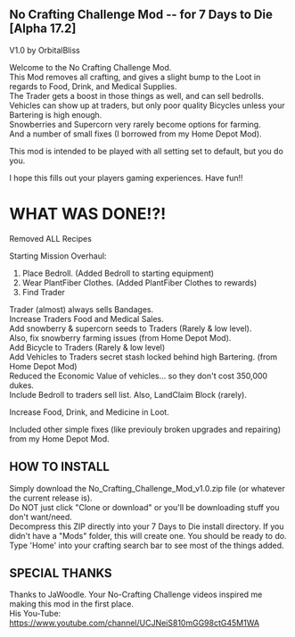 No Crafting Challenge Mod -- for 7 Days to Die [Alpha 17.2]
------------------------------------------------
V1.0 by OrbitalBliss

Welcome to the No Crafting Challenge Mod.  
This Mod removes all crafting, and gives a slight bump to the Loot in regards to Food, Drink, and Medical Supplies.  
The Trader gets a boost in those things as well, and can sell bedrolls.  
Vehicles can show up at traders, but only poor quality Bicycles unless your Bartering is high enough.  
Snowberries and Supercorn very rarely become options for farming.  
And a number of small fixes (I borrowed from my Home Depot Mod).  

This mod is intended to be played with all setting set to default, but you do you.

I hope this fills out your players gaming experiences.  Have fun!!


WHAT WAS DONE!?!
==================

Removed ALL Recipes

Starting Mission Overhaul:  
   1) Place Bedroll. (Added Bedroll to starting equipment)  
   2) Wear PlantFiber Clothes. (Added PlantFiber Clothes to rewards)  
   3) Find Trader

Trader (almost) always sells Bandages.  
Increase Traders Food and Medical Sales.  
Add snowberry & supercorn seeds to Traders (Rarely & low level).  
   Also, fix snowberry farming issues (from Home Depot Mod).  
Add Bicycle to Traders (Rarely & low level)  
Add Vehicles to Traders secret stash locked behind high Bartering. (from Home Depot Mod)  
	Reduced the Economic Value of vehicles... so they don't cost 350,000 dukes.  
Include Bedroll to traders sell list.  Also, LandClaim Block (rarely).  

Increase Food, Drink, and Medicine in Loot.

Included other simple fixes (like previouly broken upgrades and repairing) from my Home Depot Mod. 


HOW TO INSTALL
--------------------------
Simply download the No_Crafting_Challenge_Mod_v1.0.zip file (or whatever the current release is).  
Do NOT just click "Clone or download" or you'll be downloading stuff you don't want/need.  
Decompress this ZIP directly into your 7 Days to Die install directory.  If you didn't have a "Mods" folder, this will create one.  You should be ready to do.  Type 'Home' into your crafting search bar to see most of the things added.

SPECIAL THANKS
--------------------------
Thanks to JaWoodle.  Your No-Crafting Challenge videos inspired me making this mod in the first place.  
His You-Tube: https://www.youtube.com/channel/UCJNeiS810mGG98ctG45M1WA
